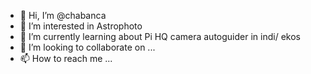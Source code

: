 - 👋 Hi, I’m @chabanca
- 👀 I’m interested in Astrophoto
- 🌱 I’m currently learning about Pi HQ camera autoguider in indi/ ekos
- 💞️ I’m looking to collaborate on ...
- 📫 How to reach me ...

<!---
chabanca/chabanca is a ✨ special ✨ repository because its `README.md` (this file) appears on your GitHub profile.
You can click the Preview link to take a look at your changes.
--->
